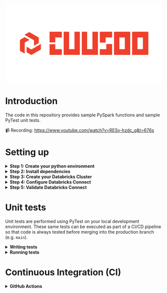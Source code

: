 ![cuusoo-logo.png](resources/images/cuusoo-logo.png)

# Introduction

The code in this repository provides sample PySpark functions and sample PyTest unit tests. 

:video_camera: Recording: https://www.youtube.com/watch?v=RESv-hzdc_g&t=676s

# Setting up 

<details>
<summary><strong> Step 1: Create your python environment </strong></summary>

Using conda, you can create your python environment by running: 
```
conda create -n <name_of_your_env> python=3.8
```

And activating by: 
```
conda activate <name_of_your_env> 
```

Note: 
- We are using `python=3.8` because the newest version of Databricks requires python 3.8

</details>

<details>
<summary><strong> Step 2: Install dependencies </strong></summary>

Using pip, you can install all dependencies by running: 

```
pip install -r requirements.txt 
```

Note: 
- This installs all dependencies listed in the `requirements.txt` file located at the root of this repository. 

</details>

<details>
<summary><strong> Step 3: Create your Databricks Cluster </strong></summary>

For this demo, please create a Databricks Cluster with Runtime `9.1 LTS`. See instructions on how to create a cluster here: https://docs.databricks.com/clusters/create.html

Databricks runtime 9.1 LTS allows us to use features such as files and modules in Repos, thus allowing us to modularise our code. The selected Databricks runtime version must match the Python version you have installed on your local machine. For this demo, Python 3.8 is compatible with Databricks Runtime 9.1 LTS. For all version mappings, see: https://docs.databricks.com/dev-tools/databricks-connect.html#requirements

</details>

<details>
<summary><strong> Step 4: Configure Databricks Connect </strong></summary>

Databricks connect allows you to run PySpark code on your local machine on a Databricks Cluster. 

To configure the connection, run: 

```
databricks-connect configure
```

You will be prompted for the following information: 
- Databricks Host
- Databricks Token
- Cluster ID 
- Org ID 
- Port 

You can obtain all the necessary information by navigating to your Cluster in your Databricks Workspace and referring to the URL. 

For example: 
- Full URL: `https://dbc-12345.cloud.databricks.com/?o=987654321#setting/clusters/my-987-cluster/configuration`
    - Databricks Host: `https://dbc-12345.cloud.databricks.com`
    - Databricks Token: see instructions on how to generate your databricks token here: https://docs.databricks.com/dev-tools/api/latest/authentication.html
    - Cluster ID: `my-987-cluster` 
    - Org ID: `987654321`
    - Port: `15001` (leave as default)

</details>

<details>
<summary><strong> Step 5: Validate Databricks Connect </strong></summary>

Validate that you are able to achieve Databricks Connect connectivity from your local machine by running: 

```
databricks-connect test
```

You should see the following response (below is shortened): 
```
* Simple Scala test passed
* Testing python command
* Simple PySpark test passed
* Testing dbutils.fs
* Simple dbutils test passed
* All tests passed.
```

</details>

# Unit tests 

Unit tests are performed using PyTest on your local development environment. These same tests can be executed as part of a CI/CD pipeline so that code is always tested before merging into the production branch (e.g. `main`). 

<details>
<summary><strong>Writing tests</strong></summary>

To understand how to write unit tests, refer to the two files below: 

`functions/cleaning_utils.py`
```python
def lowercase_all_column_names(df:DataFrame)->DataFrame:
    """
    Convert all column names to lower case. 
    """
    for col in df.columns:
        df = df.withColumnRenamed(col, col.lower())
    return df 
```


The code above is a PySpark function that accepts a Spark DataFrame, performs some cleaning/transformation, and returns a Spark DataFrame. 

We want to be able to perform unit testing on the PySpark function to ensure that the results returned are as expected, and changes to it won't break our expectations. 

To test this PySpark function, we write the following unit test: 

`functions/tests/test_cleaning_utils.py`
```python
from pyspark.sql import Row, SparkSession
import pandas as pd
from datetime import datetime
from ..cleaning_utils import *

def test_lowercase_all_columns():
    # ASSEMBLE
    test_data = [
        {
            "ID": 1,
            "First_Name": "Bob",
            "Last_Name": "Builder",
            "Age": 24
        },
        {
            "ID": 2,
            "First_Name": "Sam",
            "Last_Name": "Smith",
            "Age": 41
        }
    ]

    spark = SparkSession.builder.getOrCreate()
    test_df = spark.createDataFrame(map(lambda x: Row(**x), test_data))

    # ACT 
    output_df = lowercase_all_column_names(test_df)

    output_df_as_pd = output_df.toPandas()

    expected_output_df = pd.DataFrame({
        "id": [1, 2],
        "first_name": ["Bob", "Sam"],
        "last_name": ["Builder", "Smith"],
        "age": [24, 41]
    })
    # ASSERT
    pd.testing.assert_frame_equal(left=expected_output_df,right=output_df_as_pd, check_exact=True)
```

The test above does 3 things: 

1. **Arrange**: Create dummy Spark DataFrame. 
2. **Act**: Invoke our PySpark Function and passes in our dummy Spark DataFrame.
3. **Assert**: Check that the data returned matches our expectation after the transformation. The result should be a pass/fail.

When developing your tests, you may wish to run your test_.py file to validate that the code can be executed. You can do so by doing: 
```
python -m functions.tests.test_cleaning_utils
```


The benefit of using PyTest is that the results of our testing can be exported into the JUnit XML format, which is a standard test output format that is used by GitHub, Azure DevOps, GitLab, and many more, as a supported Test Report format. 

</details>

<details>
<summary><strong>Running tests</strong></summary>
To run all tests in the functions folder, run: 

```
pytest functions
```

You should see the following output: 
```
======= test session starts =======
collected 3 items   
functions/tests/test_cleaning_utils.py ...   [100%]
======= 3 passed in 16.40s =======
```
</details>

# Continuous Integration (CI)

<details>
<summary><strong>GitHub Actions</strong></summary>

To configure GitHub Actions CI pipelines, follow the steps below: 

<strong>Step 1: Create .github folder</strong>

At the root of your repository, create the following folders: `.github/workflows` 

GitHub Actions will look for any `.yml` files stored in `.github/workflows`.

<strong>Step 2: Create your secrets</strong>

Create the following secrets with the same values you used to run the tests locally. 

- `DATABRICKS_HOST`
- `DATABRICKS_TOKEN`
- `DATABRICKS_CLUSTER_ID`
- `DATABRICKS_WORKSPACE_ORG_ID`

![github-action-secrets](resources/images/github-action-secrets.png)

For more information about how to create secrets, see: https://docs.github.com/en/actions/security-guides/encrypted-secrets


<strong>Step 3: Create your yml file</strong>

Create a new .yml file with a name of your choice e.g. `databricks-ci.yml` inside of the `.github/workflows` folder. 

Below is sample code for a working unit test pipeline with published test results. 

```yml
name: Databricks CI
on: [push, pull_request]
jobs: 
  run-databricks-ci: 
    runs-on: ubuntu-latest
    steps:
      - uses: actions/checkout@v2
      - run: python -V
      - run: pip install virtualenv
      - run: virtualenv venv
      - run: source venv/bin/activate
      - run: pip install -r requirements.txt
      - run: |
          echo "y
          ${{ secrets.DATABRICKS_HOST }}
          ${{ secrets.DATABRICKS_TOKEN }}
          ${{ secrets.DATABRICKS_CLUSTER_ID }}
          ${{ secrets.DATABRICKS_WORKSPACE_ORG_ID }}
          15001" | databricks-connect configure
      - run: pytest functions --junitxml=unit-testresults.xml
      - name: Publish Unit Test Results
        uses: EnricoMi/publish-unit-test-result-action@v1
        if: always()
        with:
          files: unit-testresults.xml
```

YML explained: 

```yml
name: Databricks CI
on: [push, pull_request]
```

The `name` key allows you to specify the name of your pipeline e.g. `Databricks CI`. 

The `on` key defines what triggers will kickoff the pipeline e.g. `[push, pull_request]`

```yml
jobs: 
  run-databricks-ci: 
    runs-on: ubuntu-latest
```

`jobs` defines a job which contains multiple steps. 

The job runs on `ubuntu-latest` which comes pre-installed with tools such as python. For details on python version and what other tools are pre-installed, see: https://docs.github.com/en/actions/using-github-hosted-runners/about-github-hosted-runners#preinstalled-software


```yml
steps:
    - uses: actions/checkout@v2
    - run: python -V
    - run: pip install virtualenv
    - run: virtualenv venv
    - run: source venv/bin/activate
    - run: pip install -r requirements.txt

```

`- uses: actions/checkout@v2` checks out the repository onto the runner. 

`- run: python -V` checks the python version installed 

`- run: pip install virtualenv` installs the virtual environment library 

`- run: virtualenv venv` creates a virtual environment with the name `venv` 

`- run: source venv/bin/activate` activates the newly created virtual environment 

`- run: pip install -r requirements.txt` installs dependencies specified in the `requirements.txt` file

```yml
- run: |
    echo "y
    ${{ secrets.DATABRICKS_HOST }}
    ${{ secrets.DATABRICKS_TOKEN }}
    ${{ secrets.DATABRICKS_CLUSTER_ID }}
    ${{ secrets.DATABRICKS_WORKSPACE_ORG_ID }}
    15001" | databricks-connect configure
```

`echo "<stuff in here>" | databricks-connect configure` invokes the `databricks-connect configure` command and passes the secrets into it. 

```yml
- run: pytest functions --junitxml=unit-testresults.xml
```

The above runs the `pytest` module on the `functions` folder, and outputs the results using the `junitxml` format to a filepath that we specify e.g. `unit-testresults.xml`. 


```yml
- name: Publish Unit Test Results
    uses: EnricoMi/publish-unit-test-result-action@v1
    if: always()
    with:
        files: unit-testresults.xml
```

The above publishes the `unit-testresults.xml` by using a third-party action called `EnricoMi/publish-unit-test-result-action@v1`. 


</details>